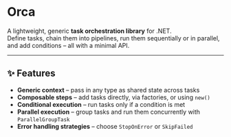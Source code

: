 # Orca

A lightweight, generic **task orchestration library** for .NET.  
Define tasks, chain them into pipelines, run them sequentially or in parallel, and add conditions – all with a minimal API.

---

## ✨ Features

- **Generic context** – pass in any type as shared state across tasks
- **Composable steps** – add tasks directly, via factories, or using `new()`
- **Conditional execution** – run tasks only if a condition is met
- **Parallel execution** – group tasks and run them concurrently with `ParallelGroupTask`
- **Error handling strategies** – choose `StopOnError` or `SkipFailed`
